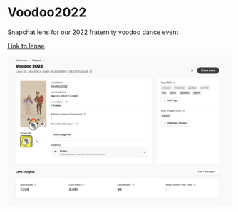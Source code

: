 # Voodoo2022
Snapchat lens for our 2022 fraternity voodoo dance event

[Link to lense](https://www.snapchat.com/unlock/?type=SNAPCODE&uuid=bf04584acf864a43ae63c5b5d585c7c0&metadata=01)

![img](resource.png)
